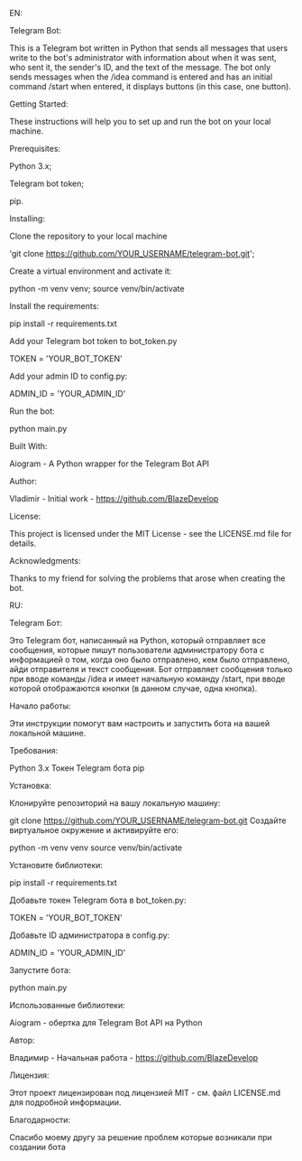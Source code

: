EN:



Telegram Bot:

This is a Telegram bot written in Python that sends all messages that users write to the bot's administrator with information about when it was sent, who sent it, the sender's ID, and the text of the message. The bot only sends messages when the /idea command is entered and has an initial command /start when entered, it displays buttons (in this case, one button).

Getting Started:

These instructions will help you to set up and run the bot on your local machine.

Prerequisites:

Python 3.x;

Telegram bot token;

pip.

Installing:

Clone the repository to your local machine

'git clone https://github.com/YOUR_USERNAME/telegram-bot.git';

Create a virtual environment and activate it:

python -m venv venv;
source venv/bin/activate

Install the requirements:

pip install -r requirements.txt

Add your Telegram bot token to bot_token.py

TOKEN = 'YOUR_BOT_TOKEN'

Add your admin ID to config.py:

ADMIN_ID = 'YOUR_ADMIN_ID'

Run the bot:

python main.py

Built With:

Aiogram - A Python wrapper for the Telegram Bot API

Author:

Vladimir - Initial work - https://github.com/BlazeDevelop

License:

This project is licensed under the MIT License - see the LICENSE.md file for details.

Acknowledgments:

Thanks to my friend for solving the problems that arose when creating the bot.

RU:



Telegram Бот:

Это Telegram бот, написанный на Python, который отправляет все сообщения, которые пишут пользователи администратору бота с информацией о том, когда оно было отправлено, кем было отправлено, айди отправителя и текст сообщения. Бот отправляет сообщения только при вводе команды /idea и имеет начальную команду /start, при вводе которой отображаются кнопки (в данном случае, одна кнопка).

Начало работы:

Эти инструкции помогут вам настроить и запустить бота на вашей локальной машине.

Требования:

Python 3.x
Токен Telegram бота
pip

Установка:

Клонируйте репозиторий на вашу локальную машину:

git clone https://github.com/YOUR_USERNAME/telegram-bot.git
Создайте виртуальное окружение и активируйте его:

python -m venv venv
source venv/bin/activate

Установите библиотеки:

pip install -r requirements.txt

Добавьте токен Telegram бота в bot_token.py:

TOKEN = 'YOUR_BOT_TOKEN'

Добавьте ID администратора в config.py:

ADMIN_ID = 'YOUR_ADMIN_ID'

Запустите бота:

python main.py

Использованные библиотеки:

Aiogram - обертка для Telegram Bot API на Python

Автор:

Владимир - Начальная работа - https://github.com/BlazeDevelop

Лицензия:

Этот проект лицензирован под лицензией MIT - см. файл LICENSE.md для подробной информации.

Благодарности:

Спасибо моему другу за решение проблем которые возникали при создании бота